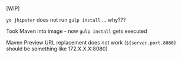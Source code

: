 [WIP]

```yo jhipster``` does not run ```gulp install``` ... why???

Took Maven into image - now ```gulp install``` gets executed

Maven Preview URL replacement does not work (```${server.port.8080}``` should be something like 172.X.X.X:8080)
